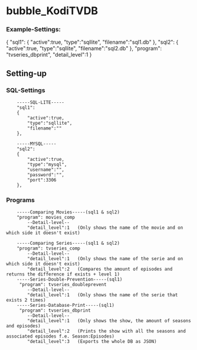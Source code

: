 # bubble_KodiTVDB

### Example-Settings:

{
    "sql1":
    {
        "active":true,
        "type":"sqllite",
        "filename":"sql1.db"
    },
    "sql2":
    {
        "active":true,
        "type":"sqllite",
        "filename":"sql2.db"
    },
    "program": "tvseries_dbprint",
    "detail_level":1
}

## Setting-up

### SQL-Settings

        -----SQL-LITE-----
        "sql1":
        {
            "active":true,
            "type":"sqllite",
            "filename":""
        },

        -----MYSQL-----
        "sql2":
        {   
            "active":true,
            "type":"mysql",
            "username":"",
            "password":"",
            "port":3306
        },
    

### Programs

        -----Comparing Movies-----(sql1 & sql2)
        "program": movies_comp
            --Detail-level--
            "detail_level":1   (Only shows the name of the movie and on which side it doesn't exist)

        -----Comparing Series-----(sql1 & sql2)
        "program": tvseries_comp
            --Detail-level--
            "detail_level":1   (Only shows the name of the serie and on which side it doesn't exist)
            "detail_level":2   (Compares the amount of episodes and returns the difference if exists + level 1)
        -----Series-Double-Prevention-----(sql1)
         "program": tvseries_doubleprevent
            --Detail-level--
            "detail_level":1   (Only shows the name of the serie that exists 2 times)
        -----Series-Database-Print-----(sql1)
         "program": tvseries_dbprint
            --Detail-level--
            "detail_level":1   (Only shows the show, the amount of seasons and episodes)
	        "detail_level":2   (Prints the show with all the seasons and associated episodes f.e. Season:Episodes)
	        "detail_level":3   (Exports the whole DB as JSON)